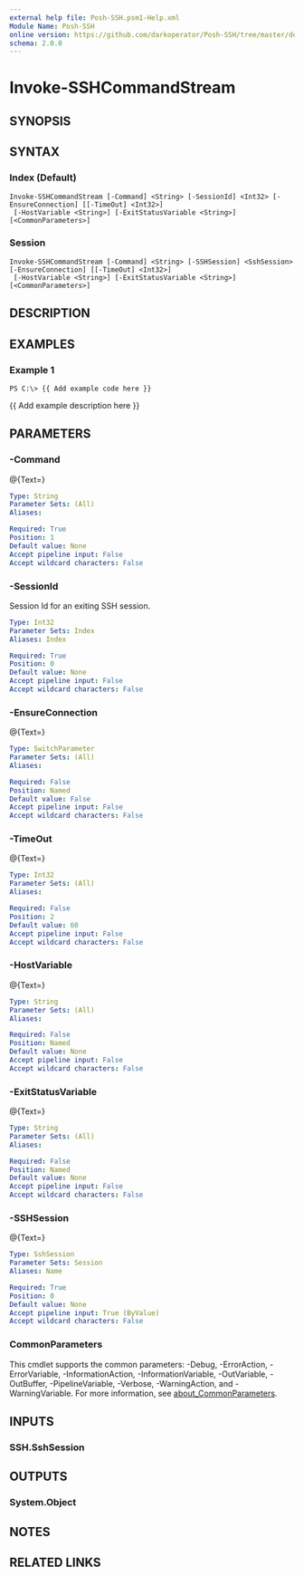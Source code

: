 ```yaml
---
external help file: Posh-SSH.psm1-Help.xml
Module Name: Posh-SSH
online version: https://github.com/darkoperator/Posh-SSH/tree/master/docs
schema: 2.0.0
---
```


# Invoke-SSHCommandStream

## SYNOPSIS

## SYNTAX

### Index (Default)
```
Invoke-SSHCommandStream [-Command] <String> [-SessionId] <Int32> [-EnsureConnection] [[-TimeOut] <Int32>]
 [-HostVariable <String>] [-ExitStatusVariable <String>] [<CommonParameters>]
```

### Session
```
Invoke-SSHCommandStream [-Command] <String> [-SSHSession] <SshSession> [-EnsureConnection] [[-TimeOut] <Int32>]
 [-HostVariable <String>] [-ExitStatusVariable <String>] [<CommonParameters>]
```

## DESCRIPTION

## EXAMPLES

### Example 1
```
PS C:\> {{ Add example code here }}
```

{{ Add example description here }}

## PARAMETERS

### -Command
@{Text=}

```yaml
Type: String
Parameter Sets: (All)
Aliases:

Required: True
Position: 1
Default value: None
Accept pipeline input: False
Accept wildcard characters: False
```

### -SessionId
Session Id for an exiting SSH session.

```yaml
Type: Int32
Parameter Sets: Index
Aliases: Index

Required: True
Position: 0
Default value: None
Accept pipeline input: False
Accept wildcard characters: False
```

### -EnsureConnection
@{Text=}

```yaml
Type: SwitchParameter
Parameter Sets: (All)
Aliases:

Required: False
Position: Named
Default value: False
Accept pipeline input: False
Accept wildcard characters: False
```

### -TimeOut
@{Text=}

```yaml
Type: Int32
Parameter Sets: (All)
Aliases:

Required: False
Position: 2
Default value: 60
Accept pipeline input: False
Accept wildcard characters: False
```

### -HostVariable
@{Text=}

```yaml
Type: String
Parameter Sets: (All)
Aliases:

Required: False
Position: Named
Default value: None
Accept pipeline input: False
Accept wildcard characters: False
```

### -ExitStatusVariable
@{Text=}

```yaml
Type: String
Parameter Sets: (All)
Aliases:

Required: False
Position: Named
Default value: None
Accept pipeline input: False
Accept wildcard characters: False
```

### -SSHSession
@{Text=}

```yaml
Type: SshSession
Parameter Sets: Session
Aliases: Name

Required: True
Position: 0
Default value: None
Accept pipeline input: True (ByValue)
Accept wildcard characters: False
```

### CommonParameters
This cmdlet supports the common parameters: -Debug, -ErrorAction, -ErrorVariable, -InformationAction, -InformationVariable, -OutVariable, -OutBuffer, -PipelineVariable, -Verbose, -WarningAction, and -WarningVariable. For more information, see [about_CommonParameters](http://go.microsoft.com/fwlink/?LinkID=113216).

## INPUTS

### SSH.SshSession
## OUTPUTS

### System.Object
## NOTES

## RELATED LINKS
